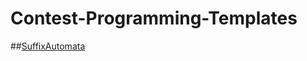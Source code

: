 # Contest-Programming-Templates
##[SuffixAutomata](https://github.com/SakibulMowla/Contest-Programming-Templates/blob/master/SuffixAutomata.cpp)
